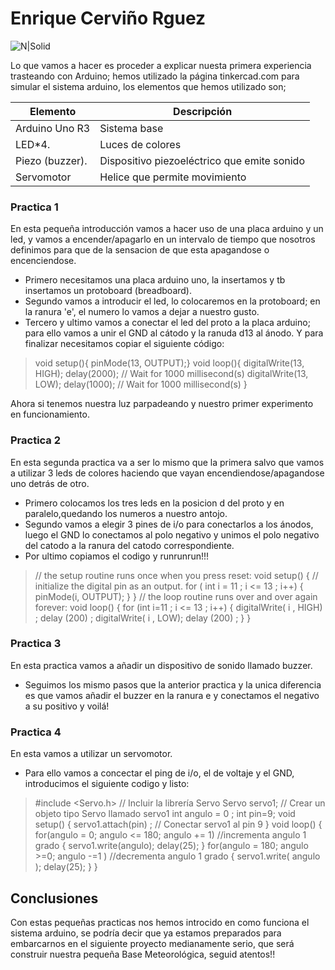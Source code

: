 # Enrique Cerviño Rguez

![N|Solid](https://cdn.arduino.cc/homepage/static/media/arduino-UNO.bcc69bde.png)

Lo que vamos a hacer es proceder a explicar nuesta primera experiencia trasteando con Arduino; hemos utilizado la página tinkercad.com para simular el sistema arduino, los elementos que hemos utilizado son;

| Elemento | Descripción |
| ------ | ------ |
| Arduino Uno R3 | Sistema base |
| LED*4. | Luces de colores |
| Piezo (buzzer). | Dispositivo piezoeléctrico que emite sonido |
| Servomotor | Helice que permite movimiento |

### Practica 1
En esta pequeña introducción vamos a hacer uso de una placa arduino y un led, y vamos a encender/apagarlo en un intervalo de tiempo que nosotros definimos para que de la sensacion de que esta apagandose o encenciendose.
  - Primero necesitamos una placa arduino uno, la insertamos y tb insertamos un protoboard (breadboard).
  - Segundo vamos a introducir el led, lo colocaremos en la protoboard; en la ranura 'e', el numero lo vamos a dejar a nuestro gusto.
  - Tercero y ultimo vamos a conectar el led del proto a la placa arduino; para ello vamos a unir el GND al cátodo y la ranuda d13 al ánodo. Y para finalizar necesitamos copiar el siguiente código:
 > void setup(){
 > pinMode(13, OUTPUT);}
 > void loop(){
 > digitalWrite(13, HIGH);
 > delay(2000); // Wait for 1000 millisecond(s)
 > digitalWrite(13, LOW);
 > delay(1000); // Wait for 1000 millisecond(s)
 >}

Ahora si tenemos nuestra luz parpadeando y nuestro primer experimento en funcionamiento.


### Practica 2
En esta segunda practica va a ser lo mismo que la primera salvo que vamos a utilizar 3 leds de colores haciendo que vayan encendiendose/apagandose uno detrás de otro.
- Primero colocamos los tres leds en la posicion d del proto y en paralelo,quedando los numeros a nuestro antojo.
- Segundo vamos a elegir 3 pines de i/o para conectarlos a los ánodos, luego el GND lo conectamos al polo negativo y unimos el polo negativo del catodo a la ranura del catodo correspondiente.
- Por ultimo copiamos el codigo y runrunrun!!!
>// the setup routine runs once when you press reset:
void setup() {
// initialize the digital pin as an output.
for ( int i = 11 ; i <= 13 ; i++)
{
pinMode(i, OUTPUT);
}
}
// the loop routine runs over and over again forever:
void loop() {
for (int i=11 ; i <= 13 ; i++)
{
digitalWrite( i , HIGH) ;
delay (200) ;
digitalWrite( i , LOW);
delay (200) ;
}
}


### Practica 3
En esta practica vamos a añadir un dispositivo de sonido llamado buzzer.

- Seguimos los mismo pasos que la anterior practica y la unica diferencia es que vamos añadir el buzzer en la ranura e y conectamos el negativo a su positivo y voilá!


### Practica 4
En esta vamos a utilizar un servomotor.
- Para ello vamos a concectar el ping de i/o, el de voltaje y el GND, introducimos el siguiente codigo y listo:
>#include <Servo.h> // Incluir la librería Servo
Servo servo1; // Crear un objeto tipo Servo llamado servo1
int angulo = 0 ;
int pin=9;
void setup() {
servo1.attach(pin) ; // Conectar servo1 al pin 9
}
void loop() {
for(angulo = 0; angulo <= 180; angulo += 1) //incrementa angulo 1 grado {
servo1.write(angulo);
delay(25);
}
for(angulo = 180; angulo >=0; angulo -=1 ) //decrementa angulo 1 grado {
servo1.write( angulo );
delay(25);
}
}
>
## Conclusiones
Con estas pequeñas practicas nos hemos introcido en como funciona el sistema arduino, se podría decir que ya estamos preparados para embarcarnos en el siguiente proyecto medianamente serio, que será construir nuestra pequeña Base Meteorológica, seguid atentos!!




